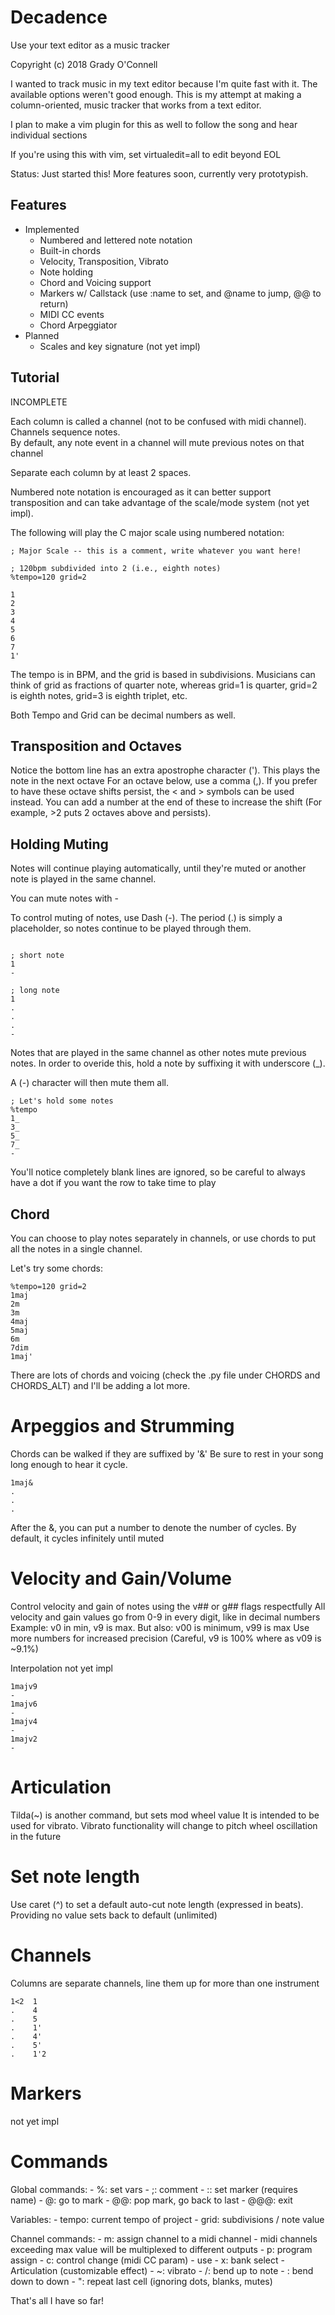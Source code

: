 # Decadence
Use your text editor as a music tracker

Copyright (c) 2018 Grady O'Connell

I wanted to track music in my text editor because I'm quite fast with it.
The available options weren't good enough.
This is my attempt at making a column-oriented, music tracker that works from
a text editor.

I plan to make a vim plugin for this as well to follow the song and hear individual sections

If you're using this with vim, set virtualedit=all to edit beyond EOL

Status: Just started this!  More features soon, currently very prototypish.

## Features

- Implemented
    - Numbered and lettered note notation
    - Built-in chords
    - Velocity, Transposition, Vibrato
    - Note holding
    - Chord and Voicing support
    - Markers w/ Callstack (use :name to set, and @name to jump, @@ to return)
    - MIDI CC events
    - Chord Arpeggiator
- Planned
    - Scales and key signature (not yet impl)

## Tutorial

INCOMPLETE
    
Each column is called a channel (not to be confused with midi channel).
Channels sequence notes.  
By default, any note event in a channel will mute previous notes on that channel

Separate each column by at least 2 spaces.

Numbered note notation is encouraged as it can better support
transposition and can take advantage of the scale/mode system (not yet impl).

The following will play the C major scale using numbered notation:
```
; Major Scale -- this is a comment, write whatever you want here!

; 120bpm subdivided into 2 (i.e., eighth notes)
%tempo=120 grid=2

1
2
3
4
5
6
7
1'
```

The tempo is in BPM, and the grid is based in subdivisions.
Musicians can think of grid as fractions of quarter note,
whereas grid=1 is quarter, grid=2 is eighth notes, grid=3 is eighth triplet, etc.

Both Tempo and Grid can be decimal numbers as well.

## Transposition and Octaves

Notice the bottom line has an extra apostrophe character (').  This plays the note in the next octave
For an octave below, use a comma (,).
If you prefer to have these octave shifts persist, the < and > symbols can be used instead.
You can add a number at the end of these to increase the shift (For example, >2 puts 2 octaves above and persists).

## Holding Muting

Notes will continue playing automatically, until they're muted or another note is played in the same channel.

You can mute notes with -

To control muting of notes, use Dash (-).  The period (.) is simply a placeholder, so notes continue to be played through them.
```

; short note
1
-

; long note
1
.
.
.
-

```

Notes that are played in the same channel as other notes mute previous notes.
In order to overide this, hold a note by suffixing it with underscore (_).

A (-) character will then mute them all.

```
; Let's hold some notes
%tempo
1_
3_
5_
7_
-
```


You'll notice completely blank lines are ignored, so be careful to always have a dot if you want the row to take time to play

## Chord

You can choose to play notes separately in channels, or use chords to put all
the notes in a single channel.

Let's try some chords:

```
%tempo=120 grid=2
1maj
2m
3m
4maj
5maj
6m
7dim
1maj'
```

There are lots of chords and voicing (check the .py file under CHORDS and CHORDS_ALT) and I'll be adding a lot more.

# Arpeggios and Strumming

Chords can be walked if they are suffixed by '&'
Be sure to rest in your song long enough to hear it cycle.

```
1maj&
.
.
.
```

After the &, you can put a number to denote the number of cycles.
By default, it cycles infinitely until muted

# Velocity and Gain/Volume

Control velocity and gain of notes using the v## or g## flags respectfully
All velocity and gain values go from 0-9 in every digit, like in decimal numbers
Example: v0 in min, v9 is max.  But also: v00 is minimum, v99 is max
Use more numbers for increased precision (Careful, v9 is 100% where as v09 is ~9.1%)

Interpolation not yet impl
    
```
1majv9
-
1majv6
-
1majv4
-
1majv2
-
```

# Articulation

Tilda(~) is another command, but sets mod wheel value
It is intended to be used for vibrato.
Vibrato functionality will change to pitch wheel oscillation in the future

# Set note length

Use caret (^) to set a default auto-cut note length (expressed in beats).  Providing no value sets back to default (unlimited)


# Channels

Columns are separate channels, line them up for more than one instrument

```
1<2  1
.    4
.    5
.    1'
.    4'
.    5'
.    1'2
```
# Markers

not yet impl

# Commands

Global commands:
    - %: set vars
    - ;: comment
    - :: set marker (requires name)
    - @: go to mark
    - @@: pop mark, go back to last
    - @@@: exit

Variables:
    - tempo: current tempo of project
    - grid: subdivisions / note value

Channel commands:
    - m: assign channel to a midi channel
        - midi channels exceeding max value will be multiplexed to different outputs
    - p: program assign
    - c: control change (midi CC param)
        - use 
    - x: bank select
    - Articulation (customizable effect)
        - ~: vibrato
        - /: bend up to note
        - \: bend down to down
    - ": repeat last cell (ignoring dots, blanks, mutes)

That's all I have so far!

